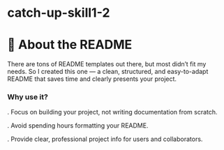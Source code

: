 # catch-up-skill1-2

# 📖 About the README

There are tons of README templates out there, but most didn’t fit my needs. So I created this one — a clean, structured, and easy-to-adapt README that saves time and clearly presents your project.

### Why use it?

. Focus on building your project, not writing documentation from scratch.

. Avoid spending hours formatting your README.

. Provide clear, professional project info for users and collaborators.
